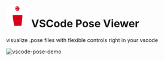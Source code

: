 # <img src="https://raw.githubusercontent.com/bipinkrish/vscode-pose/refs/heads/main/images/pose.png" width="60" /> VSCode Pose Viewer

visualize .pose files with flexible controls right in your vscode

![vscode-pose-demo](https://github.com/user-attachments/assets/a752840e-d169-4070-b0b2-c1db4c5910a1)
